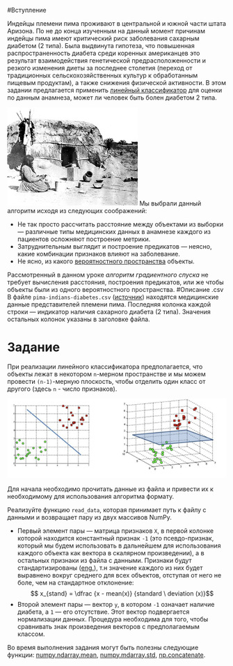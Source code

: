 #Вступление

Индейцы племени пима проживают в центральной и южной части штата Аризона. По не до конца изученным на данный момент причинам
индейцы пима имеют критический риск заболевания сахарным диабетом (2 типа). Была выдвинута гипотеза, что повышенная распространенность диабета среди коренных американцев это результат взаимодействия генетической предрасположенности и резкого изменения диеты за последнее столетия (переход от традиционных сельскохозяйственных культур к обработанным пищевым продуктам), а также снижения физической активности. В этом задании предлагается применить [линейный
классификатор](http://www.machinelearning.ru/wiki/index.php?title=%D0%9B%D0%B8%D0%BD%D0%B5%D0%B9%D0%BD%D1%8B%D0%B9_%D0%BA%D0%BB%D0%B0%D1%81%D1%81%D0%B8%D1%84%D0%B8%D0%BA%D0%B0%D1%82%D0%BE%D1%80) для оценки по данным анамнеза, может ли человек быть болен диабетом 2 типа.

![Pima](pima.png)
Мы выбрали данный алгоритм исходя из следующих соображений:
 - Не так просто рассчитать расстояние между объектами из выборки — различные типы медицинских данных в анамнезе каждого из пациентов осложняют построение метрики.
 - Затруднительным выглядит и построение предикатов — неясно, какие комбинации признаков влияют на заболевание.
 - Не ясно, из какого [вероятностного пространства](https://ru.wikipedia.org/wiki/%D0%92%D0%B5%D1%80%D0%BE%D1%8F%D1%82%D0%BD%D0%BE%D1%81%D1%82%D0%BD%D0%BE%D0%B5_%D0%BF%D1%80%D0%BE%D1%81%D1%82%D1%80%D0%B0%D0%BD%D1%81%D1%82%D0%B2%D0%BE) объекты.

Рассмотренный в данном уроке *алгоритм градиентного спуска* не требует вычисления расстояния, построения предикатов, или же чтобы объекты были из одного вероятностного пространства.
#Описание .csv
В файле `pima-indians-diabetes.csv` ([источник](https://www.kaggle.com/uciml/pima-indians-diabetes-database)) находятся медицинские данные представителей племени пима.
Последняя колонка каждой строки — индикатор наличия сахарного диабета (2 типа). Значения остальных колонок указаны в заголовке
файла.
#  Задание
При реализации линейного классификатора предполагается, что объекты лежат в некотором `n`-мерном пространстве и мы можем провести `(n-1)`-мерную плоскость, чтобы отделить один класс от другого (здесь `n` - число признаков).

![hyperplane](hyperplane.png)

Для начала необходимо прочитать данные из файла и привести их к необходимому для использования алгоритма формату.

Реализуйте функцию `read_data`, которая принимает путь к файлу с данными и возвращает пару из двух массивов NumPy.

- Первый элемент пары — матрица признаков `X`, в первой колонке которой находится константный признак `-1` (это псевдо-признак, который мы будем использовать в дальнейшем для использования каждого объекта как вектора в скалярном произведении), а в остальных
признаки из файла с данными. Признаки будут стандартизированы ([eng.](https://www.kdnuggets.com/2020/04/data-transformation-standardization-normalization.html)), т.н значение каждого из них будет выравнено вокруг среднего для всех объектов, отступая от него не боле, чем на стандартное отклонение:
$$ x_{stand} = \dfrac {x - mean(x)} {standard \ deviation (x)}$$
- Второй элемент пары — вектор `y`, в котором `-1` означает наличие диабета, а `1` — его отсутствие. Этот вектор подвергается нормализации данных. Процедура необходима для того, чтобы сравнивать знак произведения векторов с предполагаемым классом.

<div class="hint">
Во время выполнения задания могут быть полезны следующие функции: <a href="https://numpy.org/doc/stable/reference/generated/numpy.ndarray.mean.html">numpy.ndarray.mean</a>, <a href="https://numpy.org/doc/stable/reference/generated/numpy.ndarray.std.html">numpy.mdarray.std</a>, <a href="https://numpy.org/doc/stable/reference/generated/numpy.concatenate.html">np.concatenate</a>. 
</div>